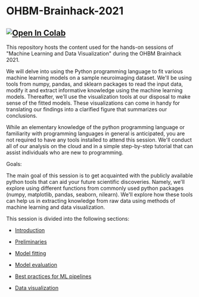 # OHBM-Brainhack-2021

[![Open In Colab](https://colab.research.google.com/assets/colab-badge.svg)](https://colab.research.google.com/github/sina-mansour/OHBM-Brainhack-2021)
---

This repository hosts the content used for the hands-on sessions of "Machine Learning and Data Visualization" during the OHBM Brainhack 2021.

We will delve into using the Python programming language to fit various machine learning models on a sample neuroimaging dataset. We'll be using tools from numpy, pandas, and sklearn packages to read the input data, modify it and extract informative knowledge using the machine learning models. Thereafter, we'll use the visualization tools at our disposal to make sense of the fitted models. These visualizations can come in handy for translating our findings into a clarified figure that summarizes our conclusions.

While an elementary knowledge of the python programming language or familiarity with programming languages in general is anticipated, you are not required to have any tools installed to attend this session. We'll conduct all of our analysis on the cloud and in a simple step-by-step tutorial that can assist individuals who are new to programming.

Goals:

The main goal of this session is to get acquainted with the publicly available python tools that can aid your future scientific discoveries. Namely, we'll explore using different functions from commonly used python packages (numpy, matplotlib, pandas, seaborn, nilearn). We'll explore how these tools can help us in extracting knowledge from raw data using methods of machine learning and data visualization.

This session is divided into the following sections:

- [Introduction](https://github.com/sina-mansour/OHBM-Brainhack-2021/blob/main/notebooks/00_intoduction.ipynb)

- [Preliminaries](https://github.com/sina-mansour/OHBM-Brainhack-2021/blob/main/notebooks/01_preliminaries.ipynb)

- [Model fitting](https://github.com/sina-mansour/OHBM-Brainhack-2021/blob/main/notebooks/02_model_fitting.ipynb)

- [Model evaluation](https://github.com/sina-mansour/OHBM-Brainhack-2021/blob/main/notebooks/03_model_evaluation.ipynb)

- [Best practices for ML pipelines](https://github.com/sina-mansour/OHBM-Brainhack-2021/blob/main/notebooks/04_best_practices.ipynb)

- [Data visualization](https://github.com/sina-mansour/OHBM-Brainhack-2021/blob/main/notebooks/05_data_visualization.ipynb)

